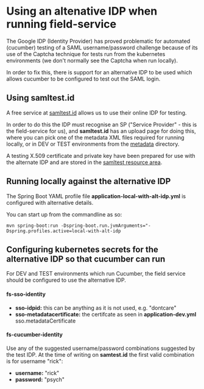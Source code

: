 # Using an altenative IDP when running field-service

The Google IDP (Identity Provider) has proved problematic for automated (cucumber) testing of a SAML 
username/password challenge because of its use of the Captcha technique 
for tests run from the kubernetes environments (we don't normally see the Captcha when run locally).

In order to fix this, there is support for an alternative IDP to be used which allows cucumber to be configured to test out the SAML login.

## Using samltest.id

A free service at [samltest.id](https://samltest.id/) allows us to use their online IDP for testing.

In order to do this the IDP must recognise an SP ("Service Provider" - this is the field-service for us), 
and **samltest.id** has an upload page for doing this, where you can pick one of the metadata XML files
required for running locally, or in DEV or TEST environments from the [metadata](metadata) directory.

A testing X.509 certificate and private key have been prepared for use with the alternate IDP and are
stored in the [samltest resource area](src/main/resources/samltest).

## Running locally against the alternative IDP

The Spring Boot YAML profile file **application-local-with-alt-idp.yml** is configured with alternative details.

You can start up from the commandline as so:
```
mvn spring-boot:run -Dspring-boot.run.jvmArguments="-Dspring.profiles.active=local-with-alt-idp
```

## Configuring kubernetes secrets for the alternative IDP so that cucumber can run

For DEV and TEST environments which run Cucumber, the field service should be configured to use the
alternative IDP.

#### fs-sso-identity

* **sso-idpid:** this can be anything as it is not used, e.g. "dontcare"
* **sso-metadatacertificate:** the certifcate as seen in **application-dev.yml**  sso.metadataCertificate

#### fs-cucumber-identity

Use any of the suggested username/password combinations suggested by the test IDP. At the time
of writing on **samtest.id** the first valid combination is for username "rick":

* **username:** "rick"
* **password:** "psych"

